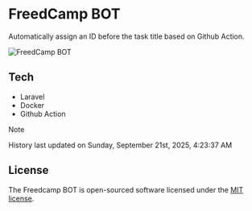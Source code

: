 # FreedCamp BOT

Automatically assign an ID before the task title based on Github Action.

![FreedCamp BOT](https://repository-images.githubusercontent.com/737932867/7d34798b-2680-471c-b089-a78a718d3d6a)

## Tech

- Laravel
- Docker
- Github Action

> [!NOTE]  
> History last updated on Sunday, September 21st, 2025, 4:23:37 AM

## License

The Freedcamp BOT is open-sourced software licensed under the [MIT license](https://opensource.org/licenses/MIT).
